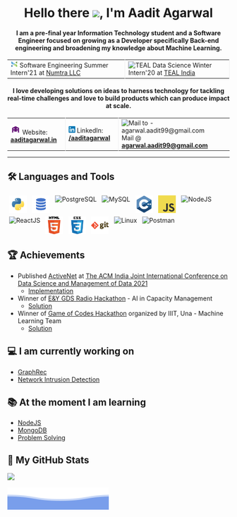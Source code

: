 <h1 align=center > Hello there <img src="https://media.giphy.com/media/hvRJCLFzcasrR4ia7z/giphy.gif" width="25px">, I'm <b>Aadit Agarwal</b></h1>

<h4 align=center >
I am a pre-final year Information Technology student and a Software Engineer focused on growing as a Developer specifically Back-end engineering and broadening my knowledge about Machine Learning.
</h4>

<table align="center">
  <tr>
    <td style="border-right: 1px solid #eeeeef;"><img alt="Numtra" title="Numtra" height="15" src="./assets/numtra.png"> Software Engineering Summer Intern'21 at </a> <a href="https://numtra.com/">Numtra LLC</a> </td>
    <td style="border-right: 1px solid #eeeeef;"><img alt="TEAL" title="TEAL" height="15" src="https://www.tealindia.in/teal_assets/branding/teal_logo_dark.svg"> Data Science Winter Intern'20 at </a> <a href="https://www.tealindia.in/">TEAL India</a> </td>
  </tr>
</table>

<h4 align=center >
I love developing solutions on ideas to harness technology for tackling real-time challenges and love to build products which can produce impact at scale.
</h4>

<table align="center">
  <tr>
    <td style="border-right: 1px solid #eeeeef;"><img alt="Website - aaditagarwal.in" title="Website - aaditagarwal.in" height="23" src="assets/website.png" /> Website: <a href="https://aaditagarwal.in"><b>aaditagarwal.in</b></a></td>
    <td style="border-right: 1px solid #eeeeef;"><img alt="LinkedIn - /aaditagarwal" title="LinkedIn - /aaditagarwal" height="15" src="assets/linkedin.svg"> LinkedIn: <a href="https://linkedin.com/in/aaditagarwal"><b>/aaditagarwal</b></a></td>
    <td><img alt="Mail to - agarwal.aadit99@gmail.com" title="Mail to - agarwal.aadit99@gmail.com" height="15" src="https://toppng.com/uploads/preview/mail-logo-gmail-logo-2018-11562993752ysgnopnnhx.png"> Mail @ <a href="mailto:agarwal.aadit99@gmail.com"><b>agarwal.aadit99@gmail.com</b></a></td>
  </tr>
</table>

<hr>

## 🛠 Languages and Tools

<p>
  <img src="https://raw.githubusercontent.com/github/explore/80688e429a7d4ef2fca1e82350fe8e3517d3494d/topics/python/python.png" alt="Python" height="40" style="vertical-align:top; margin:4px">
  <img src="https://raw.githubusercontent.com/github/explore/80688e429a7d4ef2fca1e82350fe8e3517d3494d/topics/sql/sql.png" alt="SQL" height="40" style="vertical-align:top; margin:4px">
  <img src="https://www.postgresql.org/media/img/about/press/elephant.png" alt="PostgreSQL" height="40" style="vertical-align:top; margin:4px">
  <img src="https://d1.awsstatic.com/asset-repository/products/amazon-rds/1024px-MySQL.ff87215b43fd7292af172e2a5d9b844217262571.png" alt="MySQL" height="40" style="vertical-align:top; margin:4px">
  <img src="https://raw.githubusercontent.com/github/explore/80688e429a7d4ef2fca1e82350fe8e3517d3494d/topics/cpp/cpp.png" alt="Cpp" height="40" style="vertical-align:top; margin:4px">
  <img src="https://raw.githubusercontent.com/github/explore/80688e429a7d4ef2fca1e82350fe8e3517d3494d/topics/javascript/javascript.png" alt="JavaScript" height="40" style="vertical-align:top; margin:4px">
  <img src="https://icon2.cleanpng.com/20180425/xeq/kisspng-node-js-javascript-web-application-express-js-comp-5ae0f84de7b809.1939946215246930699491.jpg" alt="NodeJS" height="40" style="vertical-align:top; margin:4px">
  <img src="https://www.pngitem.com/pimgs/m/664-6644509_icon-react-js-logo-hd-png-download.png" alt="ReactJS" height="40" style="vertical-align:top; margin:4px">
  <img src="https://raw.githubusercontent.com/github/explore/80688e429a7d4ef2fca1e82350fe8e3517d3494d/topics/html/html.png" alt="Html" height="40" style="vertical-align:top; margin:4px">
  <img src="https://raw.githubusercontent.com/github/explore/80688e429a7d4ef2fca1e82350fe8e3517d3494d/topics/css/css.png" alt="Css" height="40" style="vertical-align:top; margin:4px">
  <img src="https://raw.githubusercontent.com/github/explore/80688e429a7d4ef2fca1e82350fe8e3517d3494d/topics/git/git.png" alt="Git" height="40" style="vertical-align:top; margin:4px">
  <img src="https://upload.wikimedia.org/wikipedia/commons/thumb/3/35/Tux.svg/1200px-Tux.svg.png" alt="Linux" height="40" style="vertical-align:top; margin:4px">
  <img src="https://res.cloudinary.com/postman/image/upload/t_team_logo/v1629869194/team/2893aede23f01bfcbd2319326bc96a6ed0524eba759745ed6d73405a3a8b67a8" alt="Postman" height="40" style="vertical-align:top; margin:4px">

## 🏆 Achievements
- Published [ActiveNet](https://arxiv.org/abs/2010.13714) at [The ACM India Joint International Conference on Data Science and Management of Data 2021](https://cods-comad.in/2021/accepted_papers.html)
  - [Implementation](https://github.com/aaditagarwal/ActiveNet)
- Winner of  [E&Y GDS Radio Hackathon](https://drive.google.com/file/d/15aG-A-nJQrc0axuN79I-MYQay1AIT3Gg/view) - AI in Capacity Management
  - [Solution](https://github.com/aaditagarwal/Fitment-Predictor)
- Winner of [Game of Codes Hackathon](https://codecops.web.app/goc/certificates/IIITUGOC2020012) organized by IIIT, Una - Machine Learning Team
  - [Solution](https://github.com/aaditagarwal/ActiveNet)

## 💻 I am currently working on

- [GraphRec](https://github.com/aaditagarwal/Graphrec)
- [Network Intrusion Detection](https://github.com/aaditagarwal/NetIntruder)

## 📚 At the moment I am learning
- [NodeJS](https://nodejs.org/en/)
- [MongoDB](https://www.mongodb.com/)
- [Problem Solving](https://practice.geeksforgeeks.org/courses/dsa-self-paced)

## 🏅 My GitHub Stats

<div>
 <img src="https://github-readme-stats.vercel.app/api?username=aaditagarwal&count_private=true&show_icons=true&theme=prussian">
 <!-- <img  src="https://github-readme-stats.vercel.app/api/top-langs/?username=aaditagarwal&count_private=true&show_icons=true&theme=prussian"> -->
</div>

![Aadit Agarwal](./assets/bottom_header.svg)
